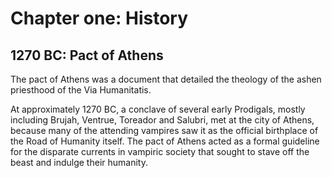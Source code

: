 # Chapter one: History

## 1270 BC: Pact of Athens

The pact of Athens was a document that detailed the theology of the ashen priesthood of the Via Humanitatis.

At approximately 1270 BC, a conclave of several early Prodigals, mostly including Brujah, Ventrue, Toreador and Salubri,  met at the city of Athens, because many of the attending vampires saw it as the official birthplace of the Road of Humanity itself. The pact of Athens acted as a formal guideline for the disparate currents in vampiric society that sought to stave off the beast and indulge their humanity.



